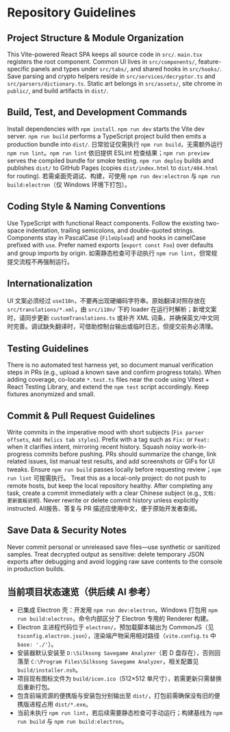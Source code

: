 # Repository Guidelines

## Project Structure & Module Organization
This Vite-powered React SPA keeps all source code in `src/`. `main.tsx` registers the root component. Common UI lives in `src/components/`, feature-specific panels and types under `src/tabs/`, and shared hooks in `src/hooks/`. Save parsing and crypto helpers reside in `src/services/decryptor.ts` and `src/parsers/dictionary.ts`. Static art belongs in `src/assets/`, site chrome in `public/`, and build artifacts in `dist/`.

## Build, Test, and Development Commands
Install dependencies with `npm install`. `npm run dev` starts the Vite dev server. `npm run build` performs a TypeScript project build then emits a production bundle into `dist/`. 日常验证仅需执行 `npm run build`，无需额外运行 `npm run lint`。`npm run lint` 依旧提供 ESLint 检查结果；`npm run preview` serves the compiled bundle for smoke testing. `npm run deploy` builds and publishes `dist/` to GitHub Pages (copies `dist/index.html` to `dist/404.html` for routing). 若需桌面壳调试、构建，可使用 `npm run dev:electron` 与 `npm run build:electron`（仅 Windows 环境下打包）。

## Coding Style & Naming Conventions
Use TypeScript with functional React components. Follow the existing two-space indentation, trailing semicolons, and double-quoted strings. Components stay in PascalCase (`FileUpload`) and hooks in camelCase prefixed with `use`. Prefer named exports (`export const Foo`) over defaults and group imports by origin. 如需静态检查可手动执行 `npm run lint`，但常规提交流程不再强制运行。

## Internationalization
UI 文案必须经过 `useI18n`，不要再出现硬编码字符串。原始翻译对照存放在 `src/translations/*.xml`，由 `src/i18n/` 下的 loader 在运行时解析；新增文案时，请同步更新 `customTranslations.ts` 或补齐 XML 词条，并确保英文/中文同时完善。调试缺失翻译时，可借助控制台输出或临时日志，但提交前务必清理。

## Testing Guidelines
There is no automated test harness yet, so document manual verification steps in PRs (e.g., upload a known save and confirm progress totals). When adding coverage, co-locate `*.test.ts` files near the code using Vitest + React Testing Library, and extend the `npm test` script accordingly. Keep fixtures anonymized and small.

## Commit & Pull Request Guidelines
Write commits in the imperative mood with short subjects (`Fix parser offsets`, `Add Relics tab styles`). Prefix with a tag such as `Fix:` or `Feat:` when it clarifies intent, mirroring recent history. Squash noisy work-in-progress commits before pushing. PRs should summarize the change, link related issues, list manual test results, and add screenshots or GIFs for UI tweaks. Ensure `npm run build` passes locally before requesting review；`npm run lint` 可按需执行。
Treat this as a local-only project: do not push to remote hosts, but keep the local repository healthy. After completing any task, create a commit immediately with a clear Chinese subject (e.g., `文档: 更新面板说明`). Never rewrite or delete commit history unless explicitly instructed.
All报告、答复与 PR 描述应使用中文，便于原始开发者查阅。

## Save Data & Security Notes
Never commit personal or unreleased save files—use synthetic or sanitized samples. Treat decrypted output as sensitive: delete temporary JSON exports after debugging and avoid logging raw save contents to the console in production builds.

## 当前项目状态速览（供后续 AI 参考）
- 已集成 Electron 壳：开发用 `npm run dev:electron`，Windows 打包用 `npm run build:electron`，命令内部区分了 Electron 专用的 Renderer 构建。
- Electron 主进程代码位于 `electron/`，预加载脚本输出为 CommonJS（见 `tsconfig.electron.json`），渲染端产物采用相对路径（`vite.config.ts` 中 `base: './'`）。
- 安装器默认安装至 `D:\Silksong Savegame Analyzer`（若 D 盘存在），否则回落至 `C:\Program Files\Silksong Savegame Analyzer`，相关配置见 `build/installer.nsh`。
- 项目现有图标文件为 `build/icon.ico`（512×512 单尺寸），若需更新只需替换后重新打包。
- 包含前端资源的便携版与安装包分别输出至 `dist/`，打包前需确保没有旧的便携版进程占用 `dist/*.exe`。
- 当前未执行 `npm run lint`，若后续需要静态检查可手动运行；构建基线为 `npm run build` 与 `npm run build:electron`。
